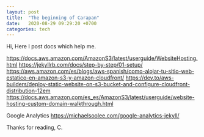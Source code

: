 ```yaml
---
layout: post
title:  "The beginning of Carapan"
date:   2020-08-29 09:29:20 +0700
categories: tech
---
```

Hi,
Here I post docs which help me. 

https://docs.aws.amazon.com/AmazonS3/latest/userguide/WebsiteHosting.html
https://jekyllrb.com/docs/step-by-step/01-setup/
https://aws.amazon.com/es/blogs/aws-spanish/como-alojar-tu-sitio-web-estatico-en-amazon-s3-y-amazon-cloudfront/
https://dev.to/aws-builders/deploy-static-website-on-s3-bucket-and-configure-cloudfront-distribution-12em
https://docs.aws.amazon.com/es_es/AmazonS3/latest/userguide/website-hosting-custom-domain-walkthrough.html


Google Analytics
https://michaelsoolee.com/google-analytics-jekyll/

Thanks for reading,
C.
